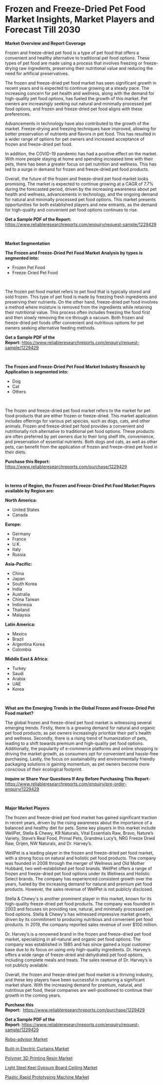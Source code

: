 <p><h1>Frozen and Freeze-Dried Pet Food Market Insights, Market Players and Forecast Till 2030</h1></p><p><strong>Market Overview and Report Coverage</strong></p>
<p><p>Frozen and freeze-dried pet food is a type of pet food that offers a convenient and healthy alternative to traditional pet food options. These types of pet food are made using a process that involves freezing or freeze-drying raw ingredients, preserving their nutritional value and reducing the need for artificial preservatives.</p><p>The frozen and freeze-dried pet food market has seen significant growth in recent years and is expected to continue growing at a steady pace. The increasing concern for pet health and wellness, along with the demand for high-quality pet food options, has fueled the growth of this market. Pet owners are increasingly seeking out natural and minimally processed pet food options, and frozen and freeze-dried pet food aligns with these preferences.</p><p>Advancements in technology have also contributed to the growth of the market. Freeze-drying and freezing techniques have improved, allowing for better preservation of nutrients and flavors in pet food. This has resulted in a wider range of options for pet owners and increased acceptance of frozen and freeze-dried pet food.</p><p>In addition, the COVID-19 pandemic has had a positive effect on the market. With more people staying at home and spending increased time with their pets, there has been a greater focus on pet nutrition and wellness. This has led to a surge in demand for frozen and freeze-dried pet food products.</p><p>Overall, the future of the frozen and freeze-dried pet food market looks promising. The market is expected to continue growing at a CAGR of 7.7% during the forecasted period, driven by the increasing awareness about pet health and wellness, advancements in technology, and the ongoing demand for natural and minimally processed pet food options. This market presents opportunities for both established players and new entrants, as the demand for high-quality and convenient pet food options continues to rise.</p></p>
<p><strong>Get a Sample PDF of the Report:</strong> <a href="https://www.reliableresearchreports.com/enquiry/request-sample/1229429">https://www.reliableresearchreports.com/enquiry/request-sample/1229429</a></p>
<p>&nbsp;</p>
<p><strong>Market Segmentation</strong></p>
<p><strong>The Frozen and Freeze-Dried Pet Food Market Analysis by types is segmented into:</strong></p>
<p><ul><li>Frozen Pet Food</li><li>Freeze-Dried Pet Food</li></ul></p>
<p>&nbsp;</p>
<p><p>The frozen pet food market refers to pet food that is typically stored and sold frozen. This type of pet food is made by freezing fresh ingredients and preserving their nutrients. On the other hand, freeze-dried pet food involves a method where moisture is removed from the ingredients while retaining their nutritional value. This process often includes freezing the food first and then slowly removing the ice through a vacuum. Both frozen and freeze-dried pet foods offer convenient and nutritious options for pet owners seeking alternative feeding methods.</p></p>
<p><strong>Get a Sample PDF of the Report:</strong>&nbsp;<a href="https://www.reliableresearchreports.com/enquiry/request-sample/1229429">https://www.reliableresearchreports.com/enquiry/request-sample/1229429</a></p>
<p>&nbsp;</p>
<p><strong>The Frozen and Freeze-Dried Pet Food Market Industry Research by Application is segmented into:</strong></p>
<p><ul><li>Dog</li><li>Cat</li><li>Others</li></ul></p>
<p>&nbsp;</p>
<p><p>The frozen and freeze-dried pet food market refers to the market for pet food products that are either frozen or freeze-dried. This market application includes offerings for various pet species, such as dogs, cats, and other animals. Frozen and freeze-dried pet food provides a convenient and nutritionally rich alternative to traditional pet food options. These products are often preferred by pet owners due to their long shelf life, convenience, and preservation of essential nutrients. Both dogs and cats, as well as other pets, can benefit from the application of frozen and freeze-dried pet food in their diets.</p></p>
<p><strong>Purchase this Report:</strong>&nbsp; <a href="https://www.reliableresearchreports.com/purchase/1229429">https://www.reliableresearchreports.com/purchase/1229429</a></p>
<p>&nbsp;</p>
<p><strong>In terms of Region, the Frozen and Freeze-Dried Pet Food Market Players available by Region are:</strong></p>
<p>
    <p> <strong> North America: </strong>
        <ul>
            <li>United States</li>
            <li>Canada</li>
        </ul>
        </p> 
    <p> <strong> Europe: </strong>
        <ul>
            <li>Germany</li>
            <li>France</li>
            <li>U.K.</li>
            <li>Italy</li>
            <li>Russia</li>
        </ul>
        </p> 
    <p> <strong> Asia-Pacific: </strong>
        <ul>
            <li>China</li>
            <li>Japan</li>
            <li>South Korea</li>
            <li>India</li>
            <li>Australia</li>
            <li>China Taiwan</li>
            <li>Indonesia</li>
            <li>Thailand</li>
            <li>Malaysia</li>
        </ul>
        </p> 
    <p> <strong> Latin America: </strong>
        <ul>
            <li>Mexico</li>
            <li>Brazil</li>
            <li>Argentina Korea</li>
            <li>Colombia</li>
        </ul>
        </p> 
    <p> <strong> Middle East & Africa: </strong>
        <ul>
            <li>Turkey</li>
            <li>Saudi</li>
            <li>Arabia</li>
            <li>UAE</li>
            <li>Korea</li>
        </ul>
    </p>
    </p>
<p>&nbsp;</p>
<p><strong>What are the Emerging Trends in the Global Frozen and Freeze-Dried Pet Food market?</strong></p>
<p><p>The global frozen and freeze-dried pet food market is witnessing several emerging trends. Firstly, there is a growing demand for natural and organic pet food products, as pet owners increasingly prioritize their pet's health and wellness. Secondly, there is a rising trend of humanization of pets, leading to a shift towards premium and high-quality pet food options. Additionally, the popularity of e-commerce platforms and online shopping is driving the market growth, as consumers opt for convenient and hassle-free purchasing. Lastly, the focus on sustainability and environmentally friendly packaging solutions is gaining momentum, as pet owners become more conscious of their ecological footprint.</p></p>
<p><strong>Inquire or Share Your Questions If Any Before Purchasing This Report</strong>- <a href="https://www.reliableresearchreports.com/enquiry/pre-order-enquiry/1229429">https://www.reliableresearchreports.com/enquiry/pre-order-enquiry/1229429</a></p>
<p>&nbsp;</p>
<p><strong>Major Market Players</strong></p>
<p><p>The frozen and freeze-dried pet food market has gained significant traction in recent years, driven by the rising awareness about the importance of a balanced and healthy diet for pets. Some key players in this market include WellPet, Stella & Chewy, K9 Naturals, Vital Essentials Raw, Bravo, Nature’s Variety, Steve’s Real Food, Primal Pets, Grandma Lucy’s, NRG Freeze Dried Raw, Orijen, NW Naturals, and Dr. Harvey’s.</p><p>WellPet is a leading player in the frozen and freeze-dried pet food market, with a strong focus on natural and holistic pet food products. The company was founded in 2008 through the merger of Wellness and Old Mother Hubbard, two well-established pet food brands. WellPet offers a range of frozen and freeze-dried pet food options under its Wellness and Holistic Select brands. The company has experienced consistent growth over the years, fueled by the increasing demand for natural and premium pet food products. However, the sales revenue of WellPet is not publicly disclosed.</p><p>Stella & Chewy's is another prominent player in this market, known for its high-quality freeze-dried pet food products. The company was founded in 2003 and focuses on providing raw, natural, and minimally processed pet food options. Stella & Chewy's has witnessed impressive market growth, driven by its commitment to producing nutritious and convenient pet food products. In 2019, the company reported sales revenue of over $100 million.</p><p>Dr. Harvey’s is a renowned brand in the frozen and freeze-dried pet food market, specializing in all-natural and organic pet food options. The company was established in 1985 and has since gained a loyal customer base due to its focus on using only high-quality ingredients. Dr. Harvey’s offers a wide range of freeze-dried and dehydrated pet food options, including complete meals and treats. The sales revenue of Dr. Harvey’s is not publicly available.</p><p>Overall, the frozen and freeze-dried pet food market is a thriving industry, and these key players have been successful in capturing a significant market share. With the increasing demand for premium, natural, and nutritious pet food, these companies are well-positioned to continue their growth in the coming years.</p></p>
<p><strong>Purchase this Report:</strong>&nbsp;&nbsp;<a href="https://www.reliableresearchreports.com/purchase/1229429">https://www.reliableresearchreports.com/purchase/1229429</a></p>
<p></p>
<p><strong>Get a Sample PDF of the Report:</strong>&nbsp;<a href="https://www.reliableresearchreports.com/enquiry/request-sample/1229429">https://www.reliableresearchreports.com/enquiry/request-sample/1229429</a></p>
<p><p><a href="https://medium.com/@brayanborer/robo-advisor-market-size-reveals-the-best-marketing-channels-in-global-industry-0977d1ac2b9a">Robo-advisor Market</a></p><p><a href="https://www.linkedin.com/pulse/built-in-electric-curtains-market-size-share-amp-trends/">Built-in Electric Curtains Market</a></p><p><a href="https://github.com/lilstefpacute/Market-Research-Report-List-1/blob/main/polymer-3d-printing-resin-market.md">Polymer 3D Printing Resin Market</a></p><p><a href="https://www.linkedin.com/pulse/light-steel-keel-gypsum-board-ceiling-market-research/">Light Steel Keel Gypsum Board Ceiling Market</a></p><p><a href="https://github.com/AKSHATREPORTPRIME/Market-Research-Report-List-1/blob/main/plastic-rapid-prototyping-machine-market.md">Plastic Rapid Prototyping Machine Market</a></p></p>